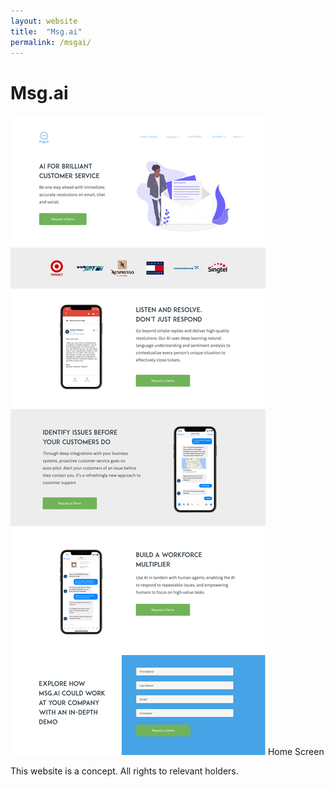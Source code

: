 ```yaml
---
layout: website
title:  "Msg.ai"
permalink: /msgai/
---
```


# Msg.ai

![Home Screen](/img/msgai/landing-page.png)
Home Screen

This website is a concept. All rights to relevant holders.

